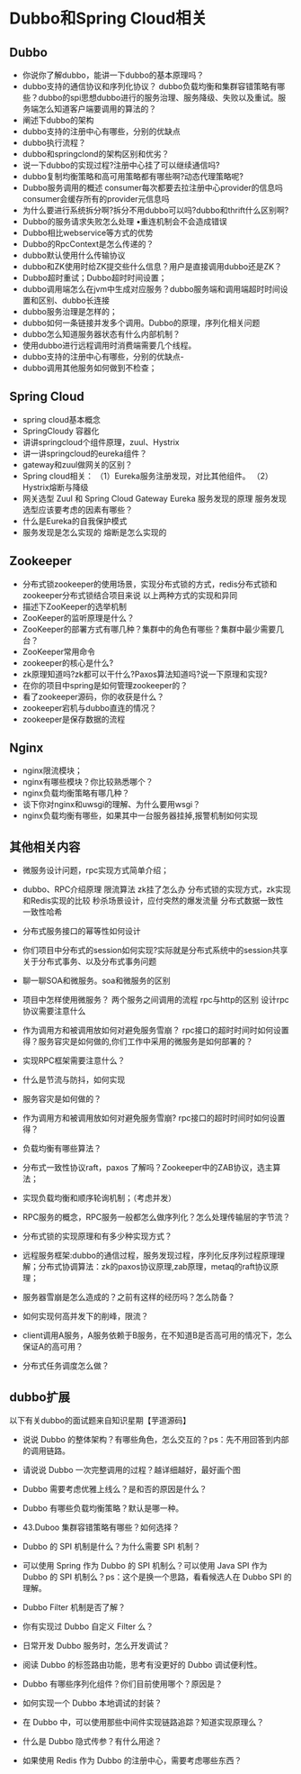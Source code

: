 # Dubbo和Spring Cloud相关

## Dubbo

* 你说你了解dubbo，能讲一下dubbo的基本原理吗？ 
* dubbo支持的通信协议和序列化协议？ dubbo负载均衡和集群容错策略有哪些？dubbo的spi思想dubbo进行的服务治理、服务降级、失败以及重试。服务端怎么知道客户端要调用的算法的？
* 阐述下dubbo的架构
* dubbo支持的注册中心有哪些，分别的优缺点
* dubbo执行流程？
* dubbo和springclond的架构区别和优劣？
* 说一下dubbo的实现过程?注册中心挂了可以继续通信吗? 
* dubbo复制均衡策略和高可用策略都有哪些啊?动态代理策略呢?
* Dubbo服务调用的概述 consumer每次都要去拉注册中心provider的信息吗 consumer会缓存所有的provider元信息吗
* 为什么要进行系统拆分啊?拆分不用dubbo可以吗?dubbo和thrift什么区别啊?
* Dubbo的服务请求失败怎么处理 •重连机制会不会造成错误 
* Dubbo相比webservice等方式的优势 
* Dubbo的RpcContext是怎么传递的？
*  dubbo默认使用什么传输协议
* dubbo和ZK使用时给ZK提交些什么信息？用户是直接调用dubbo还是ZK？
* Dubbo超时重试；Dubbo超时时间设置；
* dubbo调用端怎么在jvm中生成对应服务？dubbo服务端和调用端超时时间设置和区别、dubbo长连接
* dubbo服务治理是怎样的；
* dubbo如何一条链接并发多个调用。Dubbo的原理，序列化相关问题
* dubbo怎么知道服务器状态有什么内部机制？ 
* 使用dubbo进行远程调用时消费端需要几个线程。
* dubbo支持的注册中心有哪些，分别的优缺点-
* dubbo调用其他服务如何做到不检查；

## Spring Cloud

* spring cloud基本概念 
* SpringCloudy 容器化
* 讲讲springcloud个组件原理，zuul、Hystrix
* 讲一讲springcloud的eureka组件？
* gateway和zuul做网关的区别？
* Spring cloud相关： （1）Eureka服务注册发现，对比其他组件。 （2）Hystrix熔断与降级
* 网关选型 Zuul 和 Spring Cloud Gateway Eureka 服务发现的原理 服务发现选型应该要考虑的因素有哪些？
* 什么是Eureka的自我保护模式
* 服务发现是怎么实现的 熔断是怎么实现的

## Zookeeper

* 分布式锁zookeeper的使用场景，实现分布式锁的方式，redis分布式锁和zookeeper分布式锁结合项目来说 以上两种方式的实现和异同
* 描述下ZooKeeper的选举机制
* ZooKeeper的监听原理是什么？
*  ZooKeeper的部署方式有哪几种？集群中的角色有哪些？集群中最少需要几台？
* ZooKeeper常用命令
* zookeeper的核心是什么?
*  zk原理知道吗?zk都可以干什么?Paxos算法知道吗?说一下原理和实现? 
* 在你的项目中spring是如何管理zookeeper的？
* 看了zookeeper源码，你的收获是什么？
* zookeeper宕机与dubbo直连的情况？
* zookeeper是保存数据的流程

## Nginx

* nginx限流模块；
* nginx有哪些模块？你比较熟悉哪个？
* nginx负载均衡策略有哪几种？
* 谈下你对nginx和uwsgi的理解、为什么要用wsgi？
* nginx负载均衡有哪些，如果其中一台服务器挂掉,报警机制如何实现

## 其他相关内容

* 微服务设计问题，rpc实现方式简单介绍；

* dubbo、RPC介绍原理 限流算法 zk挂了怎么办 分布式锁的实现方式，zk实现和Redis实现的比较 秒杀场景设计，应付突然的爆发流量 分布式数据一致性 一致性哈希

* 分布式服务接口的幂等性如何设计

* 你们项目中分布式的session如何实现?实际就是分布式系统中的session共享 关于分布式事务、以及分布式事务问题

* 聊一聊SOA和微服务。soa和微服务的区别

* 项目中怎样使用微服务？ 两个服务之间调用的流程 rpc与http的区别 设计rpc协议需要注意什么

* 作为调用方和被调用放如何对避免服务雪崩？ rpc接口的超时时间时如何设置得？服务容灾是如何做的,你们工作中采用的微服务是如何部署的？

* 实现RPC框架需要注意什么？

* 什么是节流与防抖，如何实现

* 服务容灾是如何做的？

* 作为调用方和被调用放如何对避免服务雪崩? rpc接口的超时时间时如何设置得？

* 负载均衡有哪些算法？

* 分布式一致性协议raft，paxos 了解吗？Zookeeper中的ZAB协议，选主算法；

* 实现负载均衡和顺序轮询机制；（考虑并发）

* RPC服务的概念，RPC服务一般都怎么做序列化？怎么处理传输层的字节流？

* 分布式锁的实现原理和有多少种实现方式？

* 远程服务框架:dubbo的通信过程，服务发现过程，序列化反序列过程原理理解；分布式协调算法：zk的paxos协议原理,zab原理，metaq的raft协议原理；

* 服务器雪崩是怎么造成的？之前有这样的经历吗？怎么防备？

* 如何实现何高并发下的削峰，限流？ 

* client调用A服务，A服务依赖于B服务，在不知道B是否高可用的情况下，怎么保证A的高可用？

* 分布式任务调度怎么做？

  

  

## dubbo扩展

  以下有关dubbo的面试题来自知识星期【芋道源码】

  * 说说 Dubbo 的整体架构？有哪些角色，怎么交互的？ps：先不用回答到内部的调用链路。

  * 请说说 Dubbo 一次完整调用的过程？越详细越好，最好画个图

* Dubbo 需要考虑优雅上线么？是和否的原因是什么？

* Dubbo 有哪些负载均衡策略？默认是哪一种。

* 43.Duboo 集群容错策略有哪些？如何选择？

* Dubbo 的 SPI 机制是什么？为什么需要 SPI 机制？

* 可以使用 Spring 作为 Dubbo 的 SPI 机制么？可以使用 Java SPI 作为 Dubbo 的 SPI 机制么？ps：这个是换一个思路，看看候选人在 Dubbo SPI 的理解。

* Dubbo Filter 机制是否了解？

* 你有实现过 Dubbo 自定义 Filter 么？

* 日常开发 Dubbo 服务时，怎么开发调试？

* 阅读 Dubbo 的标签路由功能，思考有没更好的 Dubbo 调试便利性。

* Dubbo 有哪些序列化组件？你们目前使用哪个？原因是？

* 如何实现一个 Dubbo 本地调试的封装？

* 在 Dubbo 中，可以使用那些中间件实现链路追踪？知道实现原理么？

* 什么是 Dubbo 隐式传参？有什么用途？

* 如果使用 Redis 作为 Dubbo 的注册中心，需要考虑哪些东西？

  





